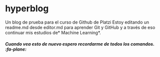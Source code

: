 # hyperblog
Un blog de prueba para el curso de Github de Platzi
Estoy editando un readme.md desde editor.md para aprender Git y GitHub y a través de eso continuar mis estudios de* Machine Learning*.
##### Cuando vea esto de nuevo espero recordarme de todos los comandos. :fa-plane:
